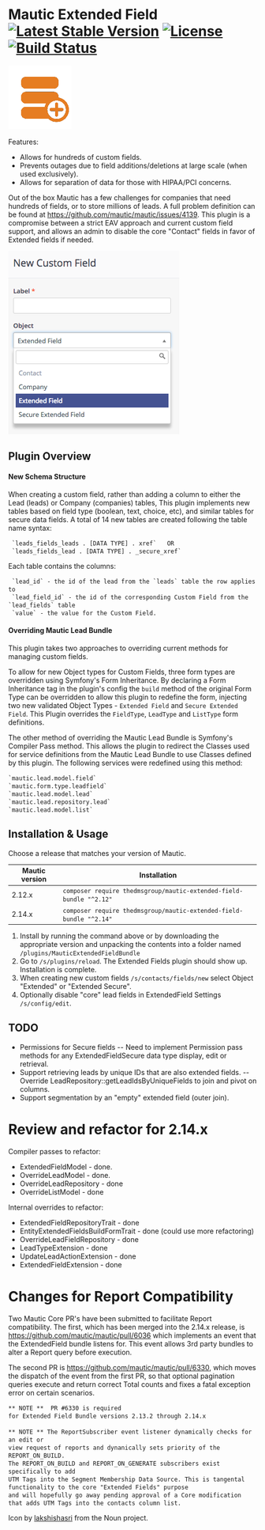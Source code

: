 # Mautic Extended Field [![Latest Stable Version](https://poser.pugx.org/thedmsgroup/mautic-extended-field-bundle/v/stable)](https://packagist.org/packages/thedmsgroup/mautic-extended-field-bundle) [![License](https://poser.pugx.org/thedmsgroup/mautic-extended-field-bundle/license)](https://packagist.org/packages/thedmsgroup/mautic-extended-field-bundle) [![Build Status](https://travis-ci.com/TheDMSGroup/mautic-extended-field.svg?branch=master)](https://travis-ci.com/TheDMSGroup/mautic-extended-field)

![](Assets/img/icon.png?raw=true)

Features:
* Allows for hundreds of custom fields.
* Prevents outages due to field additions/deletions at large scale (when used exclusively).
* Allows for separation of data for those with HIPAA/PCI concerns.

Out of the box Mautic has a few challenges for companies that need hundreds of fields, or to store millions of leads.
A full problem definition can be found at https://github.com/mautic/mautic/issues/4139. 
This plugin is a compromise between a strict EAV approach and current custom field support, and allows an admin to disable the core "Contact" fields in favor of Extended fields if needed.

![](Assets/img/screenshot.png?raw=true)

## Plugin Overview

#### New Schema Structure

When creating a custom field, rather than adding a column to either the Lead (leads) or Company (companies) tables,
This plugin implements new tables based on field type (boolean, text, choice, etc), and similar tables
for secure data fields. A total of 14 new tables are created following the table name syntax:

	 `leads_fields_leads . [DATA TYPE] . xref`   OR
	 `leads_fields_lead . [DATA TYPE] . _secure_xref`

Each table contains the columns:

	 `lead_id` - the id of the lead from the `leads` table the row applies to
	 `lead_field_id` - the id of the corresponding Custom Field from the `lead_fields` table
	 `value` - the value for the Custom Field. 

#### Overriding Mautic Lead Bundle

This plugin takes two approaches to overriding current methods for managing custom fields.

To allow for new Object types for Custom Fields, three form types are overridden
using Symfony's Form Inheritance. By declaring a Form Inheritance tag in the plugin's config
the `build` method of the original Form Type can be overridden to allow this plugin to redefine
the form, injecting two new validated Object Types - `Extended Field` and `Secure Extended Field`.
This Plugin overrides the `FieldType`, `LeadType` and `ListType` form definitions.

The other method of overriding the Mautic Lead Bundle is Symfony's Compiler Pass method. 
This allows the plugin to redirect the Classes used for service definitions from the Mautic Lead Bundle
to use Classes defined by this plugin.
The following services were redefined using this method:

    `mautic.lead.model.field`
    `mautic.form.type.leadfield`
    `mautic.lead.model.lead`
    `mautic.lead.repository.lead`
    `mautic.lead.model.list`
    
## Installation & Usage

Choose a release that matches your version of Mautic.

| Mautic version | Installation                                                        |
| -------------- | ------------------------------------------------------------------- |
| 2.12.x         | `composer require thedmsgroup/mautic-extended-field-bundle "^2.12"` |
| 2.14.x         | `composer require thedmsgroup/mautic-extended-field-bundle "^2.14"` |

1. Install by running the command above or by downloading the appropriate version and unpacking the contents into a folder named `/plugins/MauticExtendedFieldBundle`
2. Go to `/s/plugins/reload`. The Extended Fields plugin should show up. Installation is complete.
3. When creating new custom fields `/s/contacts/fields/new` select Object "Extended" or "Extended Secure".
4. Optionally disable "core" lead fields in ExtendedField Settings `/s/config/edit`.

## TODO

- Permissions for Secure fields
-- Need to implement Permission pass methods for any ExtendedFieldSecure data type display, edit or retrieval.
- Support retrieving leads by unique IDs that are also extended fields.
-- Override LeadRepository::getLeadIdsByUniqueFields to join and pivot on columns.
- Support segmentation by an "empty" extended field (outer join).

# Review and refactor for 2.14.x

Compiler passes to refactor:
- ExtendedFieldModel - done.
- OverrideLeadModel - done.
- OverrideLeadRepository - done
- OverrideListModel - done

Internal overrides to refactor:
- ExtendedFieldRepositoryTrait - done
- EntityExtendedFieldsBuildFormTrait - done (could use more refactoring)
- OverrideLeadFieldRepository - done
- LeadTypeExtension - done
- UpdateLeadActionExtension - done
- ExtendedFieldExtension - done

# Changes for Report Compatibility

Two Mautic Core PR's have been submitted to facilitate Report compatibility.
The first, which has been merged into the 2.14.x release, is 
https://github.com/mautic/mautic/pull/6036 which implements an event
that the ExtendedField bundle listens for. This event allows 3rd party bundles to
alter a Report query before execution.

The second PR is 
https://github.com/mautic/mautic/pull/6330, which 
moves the dispatch of the event from the first PR, so that optional
pagination queries execute and return correct Total counts and
fixes a fatal exception error on certain scenarios. 

    ** NOTE **  PR #6330 is required
    for Extended Field Bundle versions 2.13.2 through 2.14.x

    ** NOTE ** The ReportSubscriber event listener dynamically checks for an edit or
    view request of reports and dynanically sets priority of the REPORT_ON_BUILD.
    The REPORT_ON_BUILD and REPORT_ON_GENERATE subscribers exist specifically to add
    UTM Tags into the Segment Membership Data Source. This is tangental functionality to the core "Extended Fields" purpose
    and will hopefully go away pending approval of a Core modification that adds UTM Tags into the contacts column list.
    

Icon by [lakshishasri](https://thenounproject.com/lakshishasri/) from the Noun project.